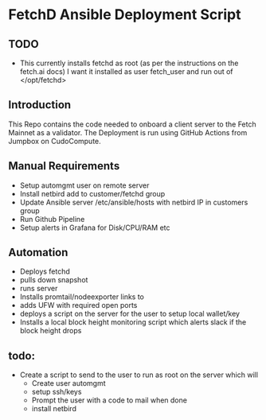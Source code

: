 
# FetchD Ansible Deployment Script

## TODO
- This currently installs fetchd as root (as per the instructions on the fetch.ai docs) I want it installed as user fetch_user and run out of </opt/fetchd>




## Introduction
This Repo contains the code needed to onboard a client server to the Fetch Mainnet as a validator.
The Deployment is run using GitHub Actions from Jumpbox on CudoCompute.

## Manual Requirements
- Setup automgmt user on remote server 
- Install netbird add to customer/fetchd group
- Update Ansible server /etc/ansible/hosts with netbird IP in customers group
- Run Github Pipeline
- Setup alerts in Grafana for Disk/CPU/RAM etc


## Automation
- Deploys fetchd
- pulls down snapshot
- runs server
- Installs promtail/nodeexporter links to 
- adds UFW with required open ports
- deploys a script on the server for the user to setup local wallet/key 
- Installs a local block height monitoring script which alerts slack if the block height drops



## todo:
- Create a script to send to the user to run as root on the server which will
	- Create user automgmt
	- setup ssh/keys
	- Prompt the user with a code to mail when done
	- install netbird





